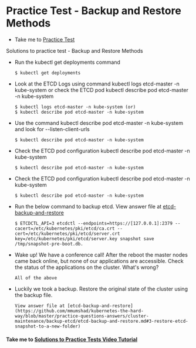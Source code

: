 # Practice Test - Backup and Restore Methods
  - Take me to [Practice Test](https://kodekloud.com/courses/539883/lectures/9816654)
  
Solutions to practice test - Backup and Restore Methods
- Run the kubectl get deployments command
  ```
  $ kubectl get deployments
  ```
- Look at the ETCD Logs using command kubectl logs etcd-master -n kube-system or check the ETCD pod kubectl describe pod etcd-master -n kube-system
  ```
  $ kubectl logs etcd-master -n kube-system (or)
  $ kubectl describe pod etcd-master -n kube-system
  ```
- Use the command kubectl describe pod etcd-master -n kube-system and look for --listen-client-urls
  ```
  $ kubectl describe pod etcd-master -n kube-system 
  ```
- Check the ETCD pod configuration kubectl describe pod etcd-master -n kube-system
  ```
  $ kubectl describe pod etcd-master -n kube-system
  ```
- Check the ETCD pod configuration kubectl describe pod etcd-master -n kube-system
  ```
  $ kubectl describe pod etcd-master -n kube-system
  ```
- Run the below command to backup etcd. View answer file at [etcd-backup-and-restore](https://github.com/mmumshad/kubernetes-the-hard-way/blob/master/practice-questions-answers/cluster-maintenance/backup-etcd/etcd-backup-and-restore.md)
  ```
  $ ETCDCTL_API=3 etcdctl --endpoints=https://[127.0.0.1]:2379 --cacert=/etc/kubernetes/pki/etcd/ca.crt --cert=/etc/kubernetes/pki/etcd/server.crt key=/etc/kubernetes/pki/etcd/server.key snapshot save /tmp/snapshot-pre-boot.db.
  ```
- Wake up! We have a conference call! After the reboot the master nodes came back online, but none of our applications are accessible. Check the status of the applications on the cluster. What's wrong?
  ```
  All of the above
  ```
- Luckily we took a backup. Restore the original state of the cluster using the backup file. 
  ```
  View answer file at [etcd-backup-and-restore](https://github.com/mmumshad/kubernetes-the-hard-way/blob/master/practice-questions-answers/cluster-maintenance/backup-etcd/etcd-backup-and-restore.md#3-restore-etcd-snapshot-to-a-new-folder)
  ```
  

#### Take me to [Solutions to Practice Tests Video Tutorial](https://kodekloud.com/courses/certified-kubernetes-administrator-with-practice-tests/lectures/14450164)
